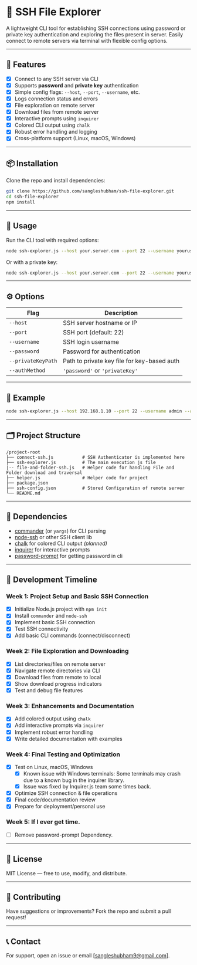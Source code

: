 # 🔐 SSH File Explorer

A lightweight CLI tool for establishing SSH connections using password or private key authentication and exploring the files present in server. Easily connect to remote servers via terminal with flexible config options.

---

## 🚀 Features

- [x] Connect to any SSH server via CLI
- [x] Supports **password** and **private key** authentication
- [x] Simple config flags: `--host`, `--port`, `--username`, etc.
- [x] Logs connection status and errors
- [x] File exploration on remote server
- [x] Download files from remote server
- [x] Interactive prompts using `inquirer`
- [X] Colored CLI output using `chalk`
- [x] Robust error handling and logging
- [X] Cross-platform support (Linux, macOS, Windows)

---

## 📦 Installation

Clone the repo and install dependencies:

```bash
git clone https://github.com/sangleshubham/ssh-file-explorer.git
cd ssh-file-explorer
npm install
```

---

## 🧹 Usage

Run the CLI tool with required options:

```bash
node ssh-explorer.js --host your.server.com --port 22 --username youruser --password yourpassword --authMethod password
```

Or with a private key:

```bash
node ssh-explorer.js --host your.server.com --port 22 --username youruser --privateKeyPath /path/to/key --authMethod privateKey
```

---

## ⚙️ Options

| Flag               | Description                                 |
| ------------------ | ------------------------------------------- |
| `--host`           | SSH server hostname or IP                   |
| `--port`           | SSH port (default: 22)                      |
| `--username`       | SSH login username                          |
| `--password`       | Password for authentication                 |
| `--privateKeyPath` | Path to private key file for key-based auth |
| `--authMethod`     | `'password'` or `'privateKey'`              |

---

## 🔧 Example

```bash
node ssh-explorer.js --host 192.168.1.10 --port 22 --username admin --authMethod privateKey --privateKeyPath ~/.ssh/id_ed25519
```

---

## 🗂️ Project Structure

```
/project-root
├── connect-ssh.js           # SSH Authenticator is implemented here
├── ssh-explorer.js          # The main execution js file
|-- file-and-folder-ssh.js   # Helper code for handling File and Folder download and traversal
├── helper.js                # Helper code for project
├── package.json
├── ssh-config.json          # Stored Configuration of remote server
└── README.md
```

---

## 🤩 Dependencies

- [commander](https://www.npmjs.com/package/commander) (or `yargs`) for CLI parsing
- [node-ssh](https://www.npmjs.com/package/ssh2`) or other SSH client lib
- [chalk](https://www.npmjs.com/package/chalk) for colored CLI output _(planned)_
- [inquirer](https://www.npmjs.com/package/inquirer) for interactive prompts
- [password-prompt](https://www.npmjs.com/package/password-prompt) for getting password in cli

---

## 📖 Development Timeline

### Week 1: Project Setup and Basic SSH Connection

- [x] Initialize Node.js project with `npm init`
- [x] Install `commander` and `node-ssh`
- [x] Implement basic SSH connection
- [x] Test SSH connectivity
- [x] Add basic CLI commands (connect/disconnect)

### Week 2: File Exploration and Downloading

- [x] List directories/files on remote server
- [x] Navigate remote directories via CLI
- [x] Download files from remote to local
- [x] Show download progress indicators
- [x] Test and debug file features

### Week 3: Enhancements and Documentation

- [x] Add colored output using `chalk`
- [x] Add interactive prompts via `inquirer`
- [x] Implement robust error handling
- [x] Write detailed documentation with examples

### Week 4: Final Testing and Optimization

- [X] Test on Linux, macOS, Windows
	- [X] Known issue with Windows terminals: Some terminals may crash due to a known bug in the inquirer library.
 	- [X] Issue was fixed by Inquirer.js team some times back. 
- [x] Optimize SSH connection & file operations
- [x] Final code/documentation review
- [x] Prepare for deployment/personal use

### Week 5: If I ever get time.
- [ ] Remove password-prompt Dependency. 
---

## 📄 License

MIT License — free to use, modify, and distribute.

---

## 🙌 Contributing

Have suggestions or improvements? Fork the repo and submit a pull request!

---

## 📞 Contact

For support, open an issue or email [sangleshubham9@gmail.com].

